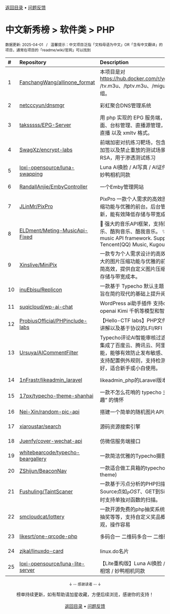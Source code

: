 <a href="https://gitee.com/GrowingGit/GitHub-Chinese-Top-Charts#github中文排行榜">返回目录</a> • <a href="/content/docs/feedback.md">问题反馈</a>

# 中文新秀榜 > 软件类 > PHP
<sub>数据更新: 2025-04-01&nbsp;&nbsp;&nbsp;/&nbsp;&nbsp;&nbsp;温馨提示：中文项目泛指「文档母语为中文」OR「含有中文翻译」的项目，通常在项目的「readme/wiki/官网」可以找到</sub>

|#|Repository|Description|Stars|Updated|Created|
|:-|:-|:-|:-|:-|:-|
|1|[FanchangWang/allinone_format](https://github.com/FanchangWang/allinone_format)|本项目是对 https://hub.docker.com/r/youshandefeiyang/allinone /tv.m3u、/tptv.m3u、/migu.m3u 进行聚合 & 重新分组。|823|2025-02-15|2024-10-18|
|2|[netcccyun/dnsmgr](https://github.com/netcccyun/dnsmgr)|彩虹聚合DNS管理系统|743|2025-03-23|2024-04-03|
|3|[taksssss/EPG-Server](https://github.com/taksssss/EPG-Server)|用 php 实现的 EPG 服务端， Docker🐳 部署，带设置界面、台标管理、直播源管理，支持 DIYP & 百川 、 超级直播 以及 xmltv 格式。|510|2025-03-31|2024-07-10|
|4|[SwagXz/encrypt-labs](https://github.com/SwagXz/encrypt-labs)|前端加密对抗练习靶场，包含非对称加密、对称加密、加签以及禁止重放的测试场景，比如AES、DES、RSA，用于渗透测试练习|362|2024-11-25|2024-11-12|
|5|[loxi-opensource/luna-swapping](https://github.com/loxi-opensource/luna-swapping)|Luna AI换脸 / AI写真 / AI证件照 / AI高管照 / AI照相馆 / 妙鸭相机同款|323|2025-01-01|2024-09-24|
|6|[RandallAnjie/EmbyController](https://github.com/RandallAnjie/EmbyController)|一个Emby管理网站|251|2025-03-23|2024-11-24|
|7|[JLinMr/PixPro](https://github.com/JLinMr/PixPro)|PixPro 一款个人需求的高效图床，集成了强大的图片压缩功能与优雅的前台。后台管理瀑布流展示和AJAX刷新，能有效降低存储与带宽成本。|165|2025-02-27|2024-07-13|
|8|[ELDment/Meting-MusicApi-Fixed](https://github.com/ELDment/Meting-MusicApi-Fixed)|🍰 强大的音乐API框架，支持网易云音乐、腾讯QQ音乐、酷狗音乐、酷我音乐。   ✨   Wow, such a powerful music API framework. Support Netease Music, Tencent(QQ) Music, Kugou Music, Kuwo Music.|124|2025-01-24|2024-12-18|
|9|[Xinslive/MiniPix](https://github.com/Xinslive/MiniPix)|一款专为个人需求设计的高效图床解决方案，集成了强大的图片压缩功能与优雅的前台后台界面。项目结构精简高效，提供自定义图片压缩率与尺寸设置，有效降低存储与带宽成本。|115|2024-10-11|2024-06-30|
|10|[inuEbisu/Replicon](https://github.com/inuEbisu/Replicon)|一款基于 Typecho 默认主题 Replica 开发的博客主题，旨在简约现代的基础上提升阅读体验。|90|2025-02-26|2024-12-27|
|11|[suqicloud/wp-ai-chat](https://github.com/suqicloud/wp-ai-chat)|WordPress ai助手插件 支持deepseek 豆包 通义千问 openai Kimi 千帆等模型和智能体应用。|86|2025-03-17|2025-01-28|
|12|[ProbiusOfficial/PHPinclude-labs](https://github.com/ProbiusOfficial/PHPinclude-labs)|【Hello-CTF labs】PHP文件包含类靶场，各类协议的讲解以及基于协议的LFI/RFI|76|2025-01-26|2024-07-28|
|13|[Ursuya/AICommentFilter](https://github.com/Ursuya/AICommentFilter)|Typecho评论AI智能审核过滤插件AICommentFilter，集成了百度云、腾讯云、阿里云的AI内容安全审核功能，能够有效防止发布敏感、违规或广告等垃圾评论，支持配置例外规则，支持检测昵称。安装简单，兼容性好，适合新手或小白使用。|75|2024-10-23|2024-10-20|
|14|[1nFrastr/likeadmin_laravel](https://github.com/1nFrastr/likeadmin_laravel)|likeadmin_php的Laravel版本|65|2025-01-18|2024-11-02|
|15|[17px/typecho-theme-shanhai](https://github.com/17px/typecho-theme-shanhai)|一款不怎么花哨的 typecho 主题，带点 “重拾写作的乐趣” 的情怀|61|2025-01-15|2024-06-05|
|16|[Nei-Xin/random-pic-api](https://github.com/Nei-Xin/random-pic-api)|搭建一个简单的随机图片API，支持Docker部署|54|2025-01-20|2024-05-26|
|17|[xiaroustar/search](https://github.com/xiaroustar/search)|源码资源搜索引擎|51|2025-02-26|2025-01-12|
|18|[Juenfy/cover-wechat-api](https://github.com/Juenfy/cover-wechat-api)|仿微信服务端接口|50|2025-03-14|2024-05-11|
|19|[whitebearcode/typecho-beargallery](https://github.com/whitebearcode/typecho-beargallery)|一款简洁优雅的Typecho摄影类相册主题|50|2025-03-28|2024-04-10|
|20|[ZShijun/BeaconNav](https://github.com/ZShijun/BeaconNav)|一款适合做工具箱的typecho导航主题(navigation theme)|46|2025-03-01|2024-04-09|
|21|[Fushuling/TaintScaner](https://github.com/Fushuling/TaintScaner)|一款基于污点分析的PHP扫描工具，能快速匹配从常见Source点如$_POST、$GET到Sink点system等的路径，同时支持单独对函数的扫描。|43|2025-03-31|2025-02-18|
|22|[smcloudcat/lottery](https://github.com/smcloudcat/lottery)|一款开源免费的php抽奖系统，可用于年会抽奖，节日抽奖等等，支持自定义奖品概率和数量，页面简介美观，操作容易|42|2024-12-06|2024-11-29|
|23|[likesrt/one-qrcode-php](https://github.com/likesrt/one-qrcode-php)|多码合一 二维码多合一 二维码聚合|41|2025-03-15|2025-03-15|
|24|[zjkal/linuxdo-card](https://github.com/zjkal/linuxdo-card)|linux.do名片|38|2025-03-30|2024-08-22|
|25|[loxi-opensource/luna-lite-server](https://github.com/loxi-opensource/luna-lite-server)|【Lite重构版】Luna AI换脸 / AI写真 / AI证件照 / AI照相馆 / 妙鸭相机同款|36|2025-01-30|2024-12-30|

<div align="center">
    <p><sub>↓ -- 感谢读者 -- ↓</sub></p>
    榜单持续更新，如有帮助请加星收藏，方便后续浏览，感谢你的支持！
</div>

<br/>

<div align="center"><a href="https://gitee.com/GrowingGit/GitHub-Chinese-Top-Charts#github中文排行榜">返回目录</a> • <a href="/content/docs/feedback.md">问题反馈</a></div>
